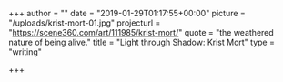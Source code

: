 +++
author = ""
date = "2019-01-29T01:17:55+00:00"
picture = "/uploads/krist-mort-01.jpg"
projecturl = "https://scene360.com/art/111985/krist-mort/"
quote = "the weathered nature of being alive."
title = "Light through Shadow: Krist Mort"
type = "writing"

+++
